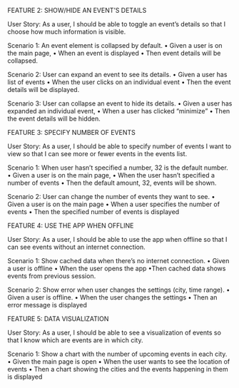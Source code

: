 FEATURE 2: SHOW/HIDE AN EVENT’S DETAILS

User Story: As a user, I should be able to toggle an event’s details so that I choose how
much information is visible.

Scenario 1: An event element is collapsed by default.
• Given a user is on the main page,
• When an event is displayed
• Then event details will be collapsed.

Scenario 2: User can expand an event to see its details.
• Given a user has list of events
• When the user clicks on an individual event
• Then the event details will be displayed.

Scenario 3: User can collapse an event to hide its details.
• Given a user has expanded an individual event,
• When a user has clicked “minimize”
• Then the event details will be hidden.

FEATURE 3: SPECIFY NUMBER OF EVENTS

User Story: As a user, I should be able to specify number of events I want to view so
that I can see more or fewer events in the events list.

Scenario 1: When user hasn’t specified a number, 32 is the default number.
• Given a user is on the main page,
• When the user hasn’t specified a number of events
• Then the default amount, 32, events will be shown.

Scenario 2: User can change the number of events they want to see.
• Given a user is on the main page
• When a user specifies the number of events
• Then the specified number of events is displayed

FEATURE 4: USE THE APP WHEN OFFLINE

User Story: As a user, I should be able to use the app when offline so that I can see
events without an internet connection.

Scenario 1: Show cached data when there’s no internet connection.
• Given a user is offline
• When the user opens the app
•Then cached data shows events from previous session.

Scenario 2: Show error when user changes the settings (city, time range).
• Given a user is offline. 
• When the user changes the settings
• Then an error message is displayed

FEATURE 5: DATA VISUALIZATION

User Story: As a user, I should be able to see a visualization of events so that I know
which are events are in which city.

Scenario 1: Show a chart with the number of upcoming events in each city.
• Given the main page is open
• When the user wants to see the location of events
• Then a chart showing the cities and the events happening in them is displayed